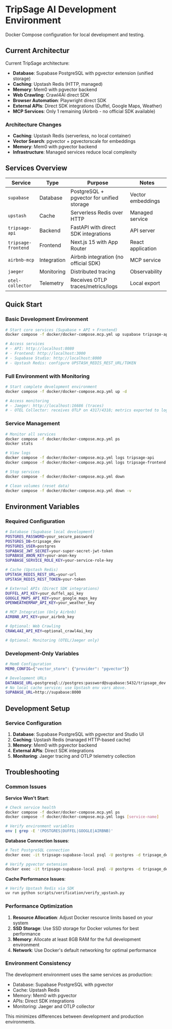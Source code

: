 # TripSage AI Development Environment

Docker Compose configuration for local development and testing.

## Current Architectur

Current TripSage architecture:

- **Database**: Supabase PostgreSQL with pgvector extension (unified storage)
- **Caching**: Upstash Redis (HTTP, managed)
- **Memory**: Mem0 with pgvector backend
- **Web Crawling**: Crawl4AI direct SDK
- **Browser Automation**: Playwright direct SDK
- **External APIs**: Direct SDK integrations (Duffel, Google Maps, Weather)
- **MCP Services**: Only 1 remaining (Airbnb - no official SDK available)

### Architecture Changes

- **Caching**: Upstash Redis (serverless, no local container)
- **Vector Search**: pgvector + pgvectorscale for embeddings
- **Memory**: Mem0 with pgvector backend
- **Infrastructure**: Managed services reduce local complexity

## Services Overview

| Service | Type | Purpose | Notes |
|---------|------|---------|--------|
| `supabase` | Database | PostgreSQL + pgvector for unified storage | Vector embeddings |
| `upstash` | Cache | Serverless Redis over HTTP | Managed service |
| `tripsage-api` | Backend | FastAPI with direct SDK integrations | API server |
| `tripsage-frontend` | Frontend | Next.js 15 with App Router | React application |
| `airbnb-mcp` | Integration | Airbnb integration (no official SDK) | MCP service |
| `jaeger` | Monitoring | Distributed tracing | Observability |
| `otel-collector` | Telemetry | Receives OTLP traces/metrics/logs | Local export |

## Quick Start

### Basic Development Environment

```bash
# Start core services (Supabase + API + Frontend)
docker compose -f docker/docker-compose.mcp.yml up supabase tripsage-api tripsage-frontend

# Access services
# - API: http://localhost:8080
# - Frontend: http://localhost:3000
# - Supabase Studio: http://localhost:8000
# - Upstash Redis: configure UPSTASH_REDIS_REST_URL/TOKEN
```

### Full Environment with Monitoring

```bash
# Start complete development environment
docker compose -f docker/docker-compose.mcp.yml up -d

# Access monitoring
# - Jaeger: http://localhost:16686 (traces)
# - OTEL Collector: receives OTLP on 4317/4318; metrics exported to logging/OTLP
```

### Service Management

```bash
# Monitor all services
docker compose -f docker/docker-compose.mcp.yml ps
docker stats

# View logs
docker compose -f docker/docker-compose.mcp.yml logs tripsage-api
docker compose -f docker/docker-compose.mcp.yml logs tripsage-frontend

# Stop services
docker compose -f docker/docker-compose.mcp.yml down

# Clean volumes (reset data)
docker compose -f docker/docker-compose.mcp.yml down -v
```

## Environment Variables

### Required Configuration

```bash
# Database (Supabase local development)
POSTGRES_PASSWORD=your_secure_password
POSTGRES_DB=tripsage_dev
POSTGRES_USER=postgres
SUPABASE_JWT_SECRET=your-super-secret-jwt-token
SUPABASE_ANON_KEY=your-anon-key
SUPABASE_SERVICE_ROLE_KEY=your-service-role-key

# Cache (Upstash Redis)
UPSTASH_REDIS_REST_URL=your-url
UPSTASH_REDIS_REST_TOKEN=your-token

# External APIs (Direct SDK integrations)
DUFFEL_API_KEY=your_duffel_api_key
GOOGLE_MAPS_API_KEY=your_google_maps_key
OPENWEATHERMAP_API_KEY=your_weather_key

# MCP Integration (Only Airbnb)
AIRBNB_API_KEY=your_airbnb_key

# Optional: Web Crawling
CRAWL4AI_API_KEY=optional_crawl4ai_key

# Optional: Monitoring (OTEL/Jaeger only)
```

### Development-Only Variables

```bash
# Mem0 Configuration
MEM0_CONFIG={"vector_store": {"provider": "pgvector"}}

# Development URLs
DATABASE_URL=postgresql://postgres:password@supabase:5432/tripsage_dev
# No local cache service; use Upstash env vars above.
SUPABASE_URL=http://supabase:8000
```

## Development Setup

### Service Configuration

1. **Database**: Supabase PostgreSQL with pgvector and Studio UI
2. **Caching**: Upstash Redis (managed HTTP-based cache)
3. **Memory**: Mem0 with pgvector backend
4. **External APIs**: Direct SDK integrations
5. **Monitoring**: Jaeger tracing and OTLP telemetry collection

## Troubleshooting

### Common Issues

**Service Won't Start**:

```bash
# Check service health
docker compose -f docker/docker-compose.mcp.yml ps
docker compose -f docker/docker-compose.mcp.yml logs [service-name]

# Verify environment variables
env | grep -E '(POSTGRES|DUFFEL|GOOGLE|AIRBNB)'
```

**Database Connection Issues**:

```bash
# Test PostgreSQL connection
docker exec -it tripsage-supabase-local psql -U postgres -d tripsage_dev

# Verify pgvector extension
docker exec -it tripsage-supabase-local psql -U postgres -d tripsage_dev -c "SELECT * FROM pg_extension WHERE extname = 'vector';"
```

**Cache Performance Issues**:

```bash
# Verify Upstash Redis via SDK
uv run python scripts/verification/verify_upstash.py
```

### Performance Optimization

1. **Resource Allocation**: Adjust Docker resource limits based on your system
2. **SSD Storage**: Use SSD storage for Docker volumes for best performance
3. **Memory**: Allocate at least 8GB RAM for the full development environment
4. **Network**: Use Docker's default networking for optimal performance

### Environment Consistency

The development environment uses the same services as production:

- Database: Supabase PostgreSQL with pgvector
- Cache: Upstash Redis
- Memory: Mem0 with pgvector
- APIs: Direct SDK integrations
- Monitoring: Jaeger and OTLP collector

This minimizes differences between development and production environments.
